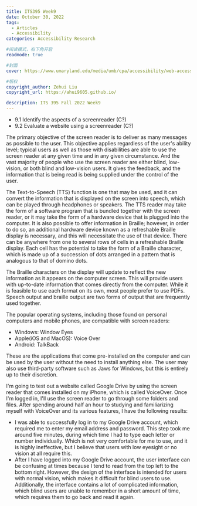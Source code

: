 ```yaml
---
title: ITS395 Week9
date: October 30, 2022
tags:
  - Articles
  - Accessibility
categories: Accessibility Research

#阅读模式，右下角开启
readmode: true

#封面
cover: https://www.umaryland.edu/media/umb/cpa/accessibility/web-accessibility-page/accessibility.jpg

#版权
copyright_author: Zehui Liu
copyright_url: https://ahui9605.github.io/

description: ITS 395 Fall 2022 Week9
---
```


- 9.1 Identify the aspects of a screenreader (C?)
- 9.2 Evaluate a website using a screenreader (C?)

The primary objective of the screen reader is to deliver as many messages as possible to the user. This objective applies regardless of the user's ability level; typical users as well as those with disabilities are able to use the screen reader at any given time and in any given circumstance. And the vast majority of people who use the screen reader are either blind, low-vision, or both blind and low-vision users. It gives the feedback, and the information that is being read is being supplied under the control of the user.

The Text-to-Speech (TTS) function is one that may be used, and it can convert the information that is displayed on the screen into speech, which can be played through headphones or speakers. The TTS reader may take the form of a software program that is bundled together with the screen reader, or it may take the form of a hardware device that is plugged into the computer. It is also possible to offer information in Braille; however, in order to do so, an additional hardware device known as a refreshable Braille display is necessary, and this will necessitate the use of that device. There can be anywhere from one to several rows of cells in a refreshable Braille display. Each cell has the potential to take the form of a Braille character, which is made up of a succession of dots arranged in a pattern that is analogous to that of domino dots.

The Braille characters on the display will update to reflect the new information as it appears on the computer screen. This will provide users with up-to-date information that comes directly from the computer. While it is feasible to use each format on its own, most people prefer to use PDFs. Speech output and braille output are two forms of output that are frequently used together.

The popular operating systems, including those found on personal computers and mobile phones, are compatible with screen readers:

- Windows: Window Eyes
- Apple(iOS and MacOS): Voice Over
- Android: TalkBack

These are the applications that come pre-installed on the computer and can be used by the user without the need to install anything else. The user may also use third-party software such as Jaws for Windows, but this is entirely up to their discretion.

I'm going to test out a website called Google Drive by using the screen reader that comes installed on my iPhone, which is called VoiceOver. Once I'm logged in, I'll use the screen reader to go through some folders and files. After spending around half an hour to studying and familiarizing myself with VoiceOver and its various features, I have the following results:

- I was able to successfully log in to my Google Drive account, which required me to enter my email address and password. This step took me around five minutes, during which time I had to type each letter or number individually. Which is not very comfortable for me to use, and it is highly ineffective, but I believe that users with low eyesight or no vision at all require this.
- After I have logged into my Google Drive account, the user interface can be confusing at times because I tend to read from the top left to the bottom right. However, the design of the interface is intended for users with normal vision, which makes it difficult for blind users to use. Additionally, the interface contains a lot of complicated information, which blind users are unable to remember in a short amount of time, which requires them to go back and read it again.
